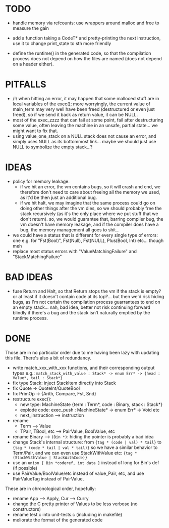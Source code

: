 # TODO

- handle memory via refcounts:
  use wrappers around malloc and free to measure the gain
  
- add a function taking a CodeT* and pretty-printing the next instruction,
  use it to change print_state to sth more friendly
  

- define the runtime() in the generated code, so that the compilation
  process does not depend on how the files are named (does not depend
  on a header either).

# PITFALLS
- /!\ when hitting an error, it may happen that some malloced stuff are in local
  variables of the exec(); more worryingly, the current value of main_term may
  very well have been freed (destructured or even just freed), so if we send it
  back as return value, it can be NULL.
- most of the exec_zzzz that can fail at some point, fail after destructuring some value,
  often leaving the machine in an unsafe, partial state... we might want to fix that.
- using value_one_stack on a NULL stack does not cause an error, and simply uses NULL as its
  bottommost link... maybe we should just use NULL to symbolize the empty stack...?

# IDEAS
- policy for memory leakage:
  - if we hit an error, the vm contains bugs, so it will crash and end,
    we therefore don't need to care about freeing all the memory we used,
    as it'd be then just an additional bug.
  - if we hit halt, we may imagine that the same process could go on doing other things
    after the vm dies, so we should probably free the stack recursively
    (as it's the only place where we put stuff that we don't return).
  so, we would guarantee that, barring compiler bug, the vm doesn't have memory leakage,
  and if the compiler does have a bug, the memory management all goes to shit...
- we could have a status that is different for every single type of errors: 
  one e.g. for "Fst(Bool)", Fst(Null), Fst(NULL), Plus(Bool, Int) etc... though meh
- replace most status errors with "ValueMatchingFailure" and "StackMatchingFailure"

# BAD IDEAS
- fuse Return and Halt, so that Return stops the vm if the stack is empty? or at least if
  it doesn't contain code at its top?... but then we'd risk hiding bugs, as I'm not certain
  the compilation process guarrantees to end on an empty stack... nah, bad idea,
  better not risk continuing forward blindly if there's a bug and the stack isn't naturally
  emptied by the runtime process.

# DONE

Those are in no particular order due to me having been lazy with updating this file.
There's also a bit of redundancy.

  - write match_xxx_with_xxx functions, and their corresponding output types
    e.g.: `match_stack_with_value : Stack* -> enum Err* -> {head : Value*, tail : Stack*}`
  - fix type Stack: inject StackItem directly into Stack
  - fix Quote -> QuoteInt/QuoteBool
  - fix PrimOp -> {Arith, Compare, Fst, Snd}
  - restructure exec():
    - new type: MachineState {term : Term*, code : Binary, stack : Stack*}
    - explode code:
      exec_push : MachineState* -> enum Err* -> Void
      etc
    - next_instruction --> instruction
  - rename
    - Term --> Value
    - TPair, TBool, etc --> PairValue, BoolValue, etc
  - rename Binary --> `(Bin *)`: hiding the pointer is probably a bad idea
  - change Stack's internal structure:
    from `{tag * (code | val) * tail}` to `{tag * (code * tail | val * tail)}`
    so we have a similar behavior to Term/Pair, and we can even use
    StackWithValue etc:
    `{tag * (StackWithValue | StackWithCode)}`
  - use an `union { Bin *coderef, int data }` instead of long for Bin's def (if possible)
  - use PairValue/BoolValue/etc instead of value_Pair, etc, and use PairValueTag instead of PairValue,
  
These are in chronological order, hopefully:
- rename App --> Apply, Cur --> Curry
- change the C pretty printer of Values to be less verbose (no constructors)
- rename test.c into unit-tests.c (including in makefile)
- meliorate the format of the generated code
